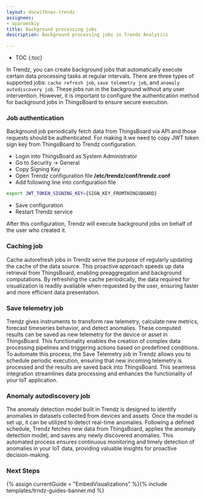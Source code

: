 ```yaml
---
layout: docwithnav-trendz
assignees:
- vparomskiy
title: Background processing jobs
description: Background processing jobs in Trendz Analytics 

---
```


* TOC
{:toc}

In Trendz, you can create background jobs that automatically execute certain data processing tasks at regular intervals. 
There are three types of supported jobs: `cache refresh job`, `save telemetry job`, and `anomaly autodiscovery job`. 
These jobs run in the background without any user intervention. However, it is important to configure the authentication method for background jobs in ThingsBoard to ensure secure execution.

### Job authentication
Background job periodically fetch data from ThingsBoard via API and those requests should be authenticated. For making it we need to copy JWT token sign key from ThingsBoard to Trendz configuration.

* Login into ThingsBoard as System Administrator
* Go to Security -> General
* Copy Signing Key
* Open Trendz configuration file **/etc/trendz/conf/trendz.conf**
* Add following line into configuration file

```bash
export JWT_TOKEN_SIGNING_KEY={SIGN_KEY_FROMTHINGSBOARD}
```

* Save configuration
* Restart Trendz service

After this configuration, Trendz will execute background jobs on behalf of the user who created it.

### Caching job
Cache autorefresh jobs in Trendz serve the purpose of regularly updating the cache of the data source. 
This proactive approach speeds up data retrieval from ThingsBoard, enabling preaggregation and background computations. 
By refreshing the cache periodically, the data required for visualization is readily available when requested by the user, ensuring faster and more efficient data presentation. 

### Save telemetry job
Trendz gives instruments to transform raw telemetry, calculate new metrics, forecast timeseries behavior, and detect anomalies. 
These computed results can be saved as new telemetry for the device or asset in ThingsBoard. This functionality enables the creation of 
complex data processing pipelines and triggering actions based on predefined conditions. To automate this process, 
the Save Telemetry job in Trendz allows you to schedule periodic execution, ensuring that new incoming telemetry is processed and the results are saved back into ThingsBoard. 
This seamless integration streamlines data processing and enhances the functionality of your IoT application.

### Anomaly autodiscovery job
The anomaly detection model built in Trendz is designed to identify anomalies in datasets collected from devices and assets. 
Once the model is set up, it can be utilized to detect real-time anomalies. Following a defined schedule, 
Trendz fetches new data from ThingsBoard, applies the anomaly detection model, and saves any newly discovered anomalies. 
This automated process ensures continuous monitoring and timely detection of anomalies in your IoT data, providing valuable insights for proactive decision-making.

### Next Steps

{% assign currentGuide = "EmbedVisualizations" %}{% include templates/trndz-guides-banner.md %}
